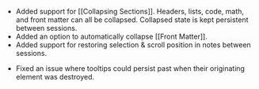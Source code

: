 + Added support for [[Collapsing Sections]]. Headers, lists, code, math, and front matter can all be collapsed. Collapsed state is kept persistent between sessions.
+ Added an option to automatically collapse [[Front Matter]].
+ Added support for restoring selection & scroll position in notes between sessions.
- Fixed an issue where tooltips could persist past when their originating element was destroyed.